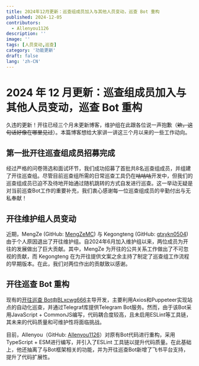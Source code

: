 ```yaml
---
title: 2024年12月更新：巡查组成员加入与其他人员变动，巡查 Bot 重构
published: 2024-12-05
contributors:
  - Allenyou1126
description: ''
image: ''
tags: [人员变动,巡查]
category: '功能更新'
draft: false 
lang: 'zh-CN'
---
```


# 2024 年 12 月更新：巡查组成员加入与其他人员变动，巡查 Bot 重构

久违的更新！开往已经三个月未更新博客，维护组在此跟各位说一声抱歉（~~欸，这句话好像在哪里见过~~）。本篇博客想给大家讲一讲这三个月以来的一些工作动向。

## 第一批开往巡查组成员招募完成

经过严格的问卷筛选和面试环节，我们成功招募了首批共8名巡查组成员，并组建了开往巡查组。尽管目前巡查组所需的日常巡查工具仍在~~咕咕咕~~开发中，但我们的巡查组成员已迫不及待地开始通过随机跳转的方式自发进行巡查。这一举动无疑是对当前巡查Bot工作的重要补充，我们衷心感谢每一位巡查组成员的辛勤付出与无私奉献！

## 开往维护组人员变动

近期，MengZe (GitHub: [MengZeMC](https://github.com/MengZeMC)) 与 Kegongteng (GitHub: [gtxykn0504](https://github.com/gtxykn0504)) 由于个人原因退出了开往维护组。自2024年6月加入维护组以来，两位成员为开往的发展做出了巨大贡献。其中，MengZe 为开往的公共关系工作做出了不可忽视的贡献，而 Kegongteng 在为开往提供文案之余主持了制定了巡查组工作流程的早期版本。在此，我们对两位作出的贡献致以感谢。

## 开往巡查 Bot 重构

现有的[开往巡查 Bot](https://github.com/travellings-link/travellings-bot)由[BLxcwg666](https://github.com/BLxcwg666)主导开发，主要利用Axios和Puppeteer实现站点的自动化巡查，并通过Telegraf库提供Telegram Bot服务。然而，由于该Bot采用JavaScript + CommonJS编写，代码耦合度较高，且未启用ESLint等工具链，其未来的代码质量和可维护性将面临挑战。

目前，Allenyou（GitHub: [Allenyou1126](https://github.com/Allenyou1126)）对原有Bot代码进行重构，采用TypeScript + ESM进行编写，并引入了ESLint 工具链以提升代码质量。在此基础上，他还抽离了与Bot框架相关的功能，并为开往巡查Bot新增了飞书平台支持，提升了代码扩展性。
